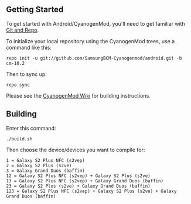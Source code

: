 Getting Started
---------------

To get started with Android/CyanogenMod, you'll need to get
familiar with [Git and Repo](http://source.android.com/source/using-repo.html).

To initialize your local repository using the CyanogenMod trees, use a command like this:

    repo init -u git://github.com/SamsungBCM-Cyanogenmod/android.git -b cm-10.2

Then to sync up:

    repo sync

Please see the [CyanogenMod Wiki](http://wiki.cyanogenmod.org/) for building instructions.

Building
---------------

Enter this command:

    ./build.sh

Then choose the device/devices you want to compile for:

    1 = Galaxy S2 Plus NFC (s2vep)
    2 = Galaxy S2 Plus (s2ve)
    3 = Galaxy Grand Duos (baffin)
    12 = Galaxy S2 Plus NFC (s2vep) + Galaxy S2 Plus (s2ve)
    13 = Galaxy S2 Plus NFC (s2vep) + Galaxy Grand Duos (baffin)
    23 = Galaxy S2 Plus (s2ve) + Galaxy Grand Duos (baffin)
    123 = Galaxy S2 Plus NFC (s2vep) + Galaxy S2 Plus (s2ve) + Galaxy Grand Duos (baffin)


